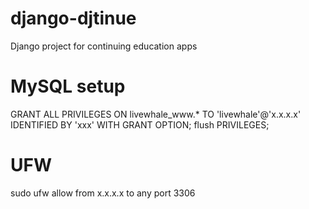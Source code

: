 django-djtinue
==============

Django project for continuing education apps

# MySQL setup

GRANT ALL PRIVILEGES ON livewhale_www.* TO 'livewhale'@'x.x.x.x' IDENTIFIED BY 'xxx' WITH GRANT OPTION;
flush PRIVILEGES;

# UFW

sudo ufw allow from x.x.x.x to any port 3306
